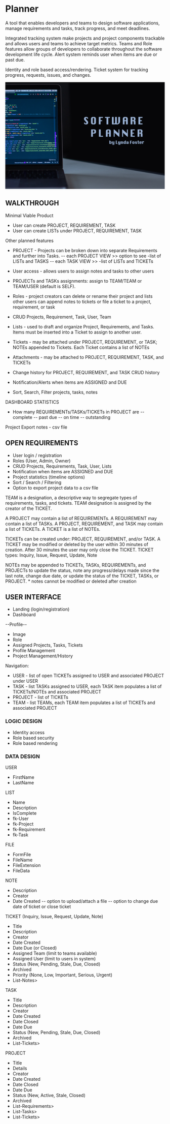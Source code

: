 # Planner

A tool that enables developers and teams to design software applications, manage requirements and tasks, track progress, and meet deadlines. 

Integrated tracking system make projects and project components trackable and allows users and teams to achieve target metrics. Teams and Role features allow groups of developers to collaborate throughout the software development life cycle. Alert system reminds user when items are due or past due. 

Identity and role based access/rendering. Ticket system for tracking progress, requests, issues, and changes.

![My App](./app.png)

## WALKTHROUGH

Minimal Viable Product
- User can create PROJECT, REQUIREMENT, TASK
- User can create LISTs under PROJECT, REQUIREMENT, TASK

Other planned features
- PROJECT - Projects can be broken down into separate Requirements and further into Tasks.
	-- each PROJECT VIEW >> option to see -list of LISTs and TASKS
	-- each TASK VIEW >> -list of LISTs and TICKETs

- User access - allows users to assign notes and tasks to other users
- PROJECTs and TASKs assignments: assign to TEAM/TEAM or TEAM/USER (default is SELF). 
- Roles - project creators can delete or rename their project and lists other users can append notes to tickets or file a ticket to a project, requirement, or task
- CRUD Projects, Requirement, Task, User, Team
- Lists - used to draft and organize Project, Requirements, and Tasks. Items must be inserted into a Ticket to assign to another user. 
- Tickets - may be attached under PROJECT, REQUIREMENT, or TASK; NOTEs appended to Tickets. Each Ticket contains a list of NOTEs
- Attachments - may be attached to PROJECT, REQUIREMENT, TASK, and TICKETs
- Change history for PROJECT, REQUIREMENT, and TASK CRUD history
- Notification/Alerts when items are ASSIGNED and DUE
- Sort, Search, Filter projects, tasks, notes

DASHBOARD STATISTICS
- How many REQUIREMENTs/TASKs/TICKETs in PROJECT are
	-- complete 
	-- past due
	-- on time
	-- outstanding

Project Export notes - csv file

## OPEN REQUIREMENTS

- User login / registration
- Roles (User, Admin, Owner)
- CRUD Projects, Requirements, Task, User, Lists
- Notification when items are ASSIGNED and DUE
- Project statistics (timeline options)
- Sort / Search / Filtering
- Option to export project data to a csv file

TEAM is a designation, a descriptive way to segregate types of requirements, tasks, and tickets. TEAM designation is assigned by the creator of the TICKET. 

A PROJECT may contain a list of REQUIREMENTs.
A REQUIREMENT may contain a list of TASKs. 
A PROJECT, REQUIREMENT, and TASK may contain a list of TICKETs.
A TICKET is a list of NOTEs.

TICKETs can be created under: PROJECT, REQUIREMENT, and/or TASK.
	A TICKET may be modified or deleted by the user within 30 minutes of creation. After 30 minutes the user may only close the TICKET.
	TICKET types: Inquiry, Issue, Request, Update, Note

NOTEs may be appended to TICKETs, TASKs, REQUIREMENTs, and PROJECTs to update the status, note any progress/delays made since the last note, change due date, or update the status of the TICKET, TASKs, or PROJECT. 
	* notes cannot be modified or deleted after creation

## USER INTERFACE

- Landing (login/registration)
- Dashboard

--Profile--
- Image
- Role
- Assigned Projects, Tasks, Tickets
- Profile Management
- Project Management/History

Navigation:
- USER - list of open TICKETs assigned to USER and associated PROJECT under USER
- TASK - list TASKs assigned to USER, each TASK item populates a list of TICKETs/NOTEs and associated PROJECT
- PROJECT - list of TICKETs
- TEAM - list TEAMs, each TEAM item populates a list of TICKETs and associated PROJECT

### LOGIC DESIGN

- Identity access
- Role based security
- Role based rendering

### DATA DESIGN

USER
- FirstName
- LastName

LIST
- Name
- Description
- IsComplete
- fk-User
- fk-Project
- fk-Requirement
- fk-Task

FILE
- FormFile
- FileName
- FileExtension
- FileData

NOTE
- Description
- Creator
- Date Created
-- option to upload/attach a file
-- option to change due date of ticket or close ticket

TICKET (Inquiry, Issue, Request, Update, Note)
- Title
- Description
- Creator
- Date Created
- Date Due (or Closed)
- Assigned Team (limit to teams available)
- Assigned User (limit to users in system)
- Status (New, Pending, Stale, Due, Closed)
- Archived
- Priority (None, Low, Important, Serious, Urgent)
- List-Notes>

TASK
- Title
- Description
- Creator
- Date Created
- Date Closed
- Date Due
- Status (New, Pending, Stale, Due, Closed)
- Archived
- List-Tickets>

PROJECT
- Title
- Details
- Creator
- Date Created
- Date Closed
- Date Due
- Status (New, Active, Stale, Closed)
- Archived
- List-Requirements>
- List-Tasks>
- List-Tickets>
